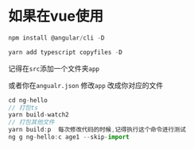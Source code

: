 # 如果在vue使用

```ts
npm install @angular/cli -D
```

```ts
yarn add typescript copyfiles -D
```

记得在`src`添加一个文件夹`app`

或者你在`angualr.json` 修改`app` 改成你对应的文件

```ts
cd ng-hello
// 打包ts
yarn build-watch2
// 打包其他文件
yarn build:p  每次修改代码的时候,记得执行这个命令进行测试
ng g ng-hello:c age1 --skip-import
```



